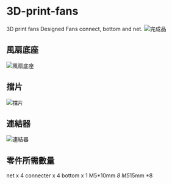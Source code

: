 # 3D-print-fans
3D print fans
Designed Fans connect, bottom and net.
![完成品](https://user-images.githubusercontent.com/26465024/178149790-72d9c71b-a3d4-4fc3-acae-03bbe9e8716a.jpg)
## 風扇底座
![風扇底座](https://user-images.githubusercontent.com/26465024/178149633-a88c1738-ce5f-4aa1-a3c5-13829764a9b2.png)
## 擋片
![擋片](https://user-images.githubusercontent.com/26465024/178149639-e186d0ec-2ed1-43f6-9cfa-3d0e4ad6e00d.png)
## 連結器
![連結器](https://user-images.githubusercontent.com/26465024/178149640-236d7fd8-b06c-4bbe-812a-bdde7ffcc139.png)
## 零件所需數量
net x 4
connecter x 4
bottom x 1
M5*10mm *8
M5*15mm *8
